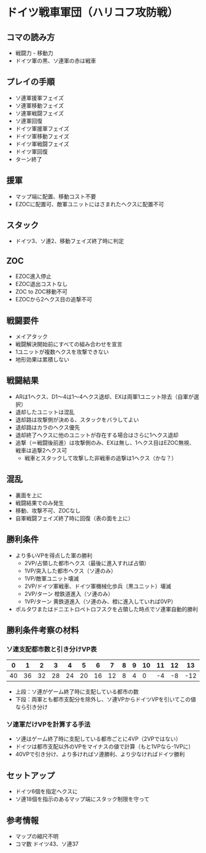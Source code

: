 # ドイツ戦車軍団（ハリコフ攻防戦）

## コマの読み方
- 戦闘力 - 移動力
- ドイツ軍の黒、ソ連軍の赤は戦車

## プレイの手順
- ソ連軍援軍フェイズ
- ソ連軍移動フェイズ
- ソ連軍戦闘フェイズ
- ソ連軍回復
- ドイツ軍援軍フェイズ
- ドイツ軍移動フェイズ
- ドイツ軍戦闘フェイズ
- ドイツ軍回復
- ターン終了

## 援軍
- マップ端に配置、移動コスト不要
- EZOCに配置可、敵軍ユニットにはさまれたヘクスに配置不可

## スタック
- ドイツ3、ソ連2、移動フェイズ終了時に判定

## ZOC
- EZOC進入停止
- EZOC退出コストなし
- ZOC to ZOC移動不可
- EZOCから2ヘクス目の追撃不可

## 戦闘要件
- メイアタック
- 戦闘解決開始前にすべての組み合わせを宣言
- 1ユニットが複数ヘクスを攻撃できない
- 地形効果は累積しない

## 戦闘結果
- ARは1ヘクス、D1～4は1～4ヘクス退却、EXは両軍1ユニット除去（自軍が選択）
- 退却したユニットは混乱
- 退却路は攻撃側が決める、スタックをバラしてよい
- 退却路はカラのヘクス優先
- 退却終了ヘクスに他のユニットが存在する場合はさらに1ヘクス退却
- 追撃（＝戦闘後前進）は攻撃側のみ、EXは無し、1ヘクス目はEZOC無視、戦車は追撃2ヘクス可
  - 戦車とスタックして攻撃した非戦車の追撃は1ヘクス（かな？）

## 混乱
* 裏面を上に
* 戦闘結果でのみ発生
* 移動、攻撃不可、ZOCなし
* 自軍戦闘フェイズ終了時に回復（表の面を上に）

## 勝利条件
- より多いVPを得点した軍の勝利
  - 2VP/占領した都市ヘクス（最後に進入すれば占領）
  - 1VP/突入した都市ヘクス（ソ連のみ）
  - 1VP/敵軍ユニット壊滅
  - 2VP/ドイツ軍戦車、ドイツ軍機械化歩兵（黒ユニット）壊滅
  - 2VP/ターン 橙鉄道進入（ソ連のみ）
  - 1VP/ターン 黄鉄道進入（ソ連のみ、橙に進入していれば0VP）
- ポルタワまたはドニエトロペトロフスクを占領した時点でソ連軍自動的勝利

## 勝利条件考察の材料

### ソ連支配都市数と引き分けVP表

|0|1|2|3|4|5|6|7|8|9|10|11|12|13|
----|----|----|----|----|----|----|----|----|----|----|----|----|----
|40|36|32|28|24|20|16|12|8|4|0|-4|-8|-12|

- 上段：ソ連がゲーム終了時に支配している都市の数
- 下段：両軍とも都市支配分を除外し、ソ連VPからドイツVPを引いてこの値なら引き分け

### ソ連軍だけVPを計算する手法
- ソ連はゲーム終了時に支配している都市ごとに4VP（2VPではない）
- ドイツは都市支配以外のVPをマイナスの値で計算（もと1VPなら-1VPに）
- 40VPで引き分け、より多ければソ連勝利、より少なければドイツ勝利

## セットアップ
- ドイツ6個を指定ヘクスに
- ソ連18個を指示のあるマップ端にスタック制限を守って

## 参考情報
- マップの縮尺不明
- コマ数 ドイツ43、ソ連37
